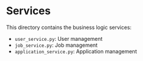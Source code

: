 # Services

This directory contains the business logic services:

- `user_service.py`: User management
- `job_service.py`: Job management
- `application_service.py`: Application management